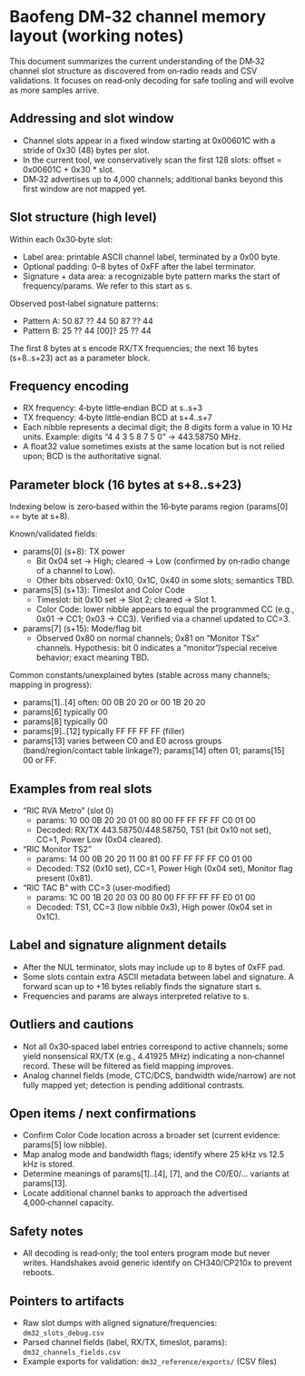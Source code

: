# Baofeng DM‑32 channel memory layout (working notes)

This document summarizes the current understanding of the DM‑32 channel slot structure as discovered from on‑radio reads and CSV validations. It focuses on read‑only decoding for safe tooling and will evolve as more samples arrive.

## Addressing and slot window


- Channel slots appear in a fixed window starting at 0x00601C with a stride of 0x30 (48) bytes per slot.
- In the current tool, we conservatively scan the first 128 slots: offset = 0x00601C + 0x30 * slot.
- DM‑32 advertises up to 4,000 channels; additional banks beyond this first window are not mapped yet.

## Slot structure (high level)

Within each 0x30‑byte slot:

- Label area: printable ASCII channel label, terminated by a 0x00 byte.
- Optional padding: 0–8 bytes of 0xFF after the label terminator.
- Signature + data area: a recognizable byte pattern marks the start of frequency/params. We refer to this start as s.

Observed post‑label signature patterns:

- Pattern A: 50 87 ?? 44 50 87 ?? 44
- Pattern B: 25 ?? 44 [00]? 25 ?? 44

The first 8 bytes at s encode RX/TX frequencies; the next 16 bytes (s+8..s+23) act as a parameter block.

## Frequency encoding


- RX frequency: 4‑byte little‑endian BCD at s..s+3
- TX frequency: 4‑byte little‑endian BCD at s+4..s+7
- Each nibble represents a decimal digit; the 8 digits form a value in 10 Hz units. Example: digits “4 4 3 5 8 7 5 0” → 443.58750 MHz.
- A float32 value sometimes exists at the same location but is not relied upon; BCD is the authoritative signal.

## Parameter block (16 bytes at s+8..s+23)

Indexing below is zero‑based within the 16‑byte params region (params[0] == byte at s+8).

Known/validated fields:

- params[0] (s+8): TX power
  - Bit 0x04 set → High; cleared → Low (confirmed by on‑radio change of a channel to Low).
  - Other bits observed: 0x10, 0x1C, 0x40 in some slots; semantics TBD.
- params[5] (s+13): Timeslot and Color Code
  - Timeslot: bit 0x10 set → Slot 2; cleared → Slot 1.
  - Color Code: lower nibble appears to equal the programmed CC (e.g., 0x01 → CC1; 0x03 → CC3). Verified via a channel updated to CC=3.
- params[7] (s+15): Mode/flag bit
  - Observed 0x80 on normal channels; 0x81 on “Monitor TSx” channels. Hypothesis: bit 0 indicates a “monitor”/special receive behavior; exact meaning TBD.

Common constants/unexplained bytes (stable across many channels; mapping in progress):

- params[1]..[4] often: 00 0B 20 20 or 00 1B 20 20
- params[6] typically 00
- params[8] typically 00
- params[9]..[12] typically FF FF FF FF (filler)
- params[13] varies between C0 and E0 across groups (band/region/contact table linkage?); params[14] often 01; params[15] 00 or FF.

## Examples from real slots

- “RIC RVA Metro” (slot 0)
  - params: 10 00 0B 20 20 01 00 80 00 FF FF FF FF C0 01 00
  - Decoded: RX/TX 443.58750/448.58750, TS1 (bit 0x10 not set), CC=1, Power Low (0x04 cleared).
- “RIC Monitor TS2”
  - params: 14 00 0B 20 20 11 00 81 00 FF FF FF FF C0 01 00
  - Decoded: TS2 (0x10 set), CC=1, Power High (0x04 set), Monitor flag present (0x81).
- “RIC TAC B” with CC=3 (user‑modified)
  - params: 1C 00 1B 20 20 03 00 80 00 FF FF FF FF E0 01 00
  - Decoded: TS1, CC=3 (low nibble 0x3), High power (0x04 set in 0x1C).

## Label and signature alignment details

- After the NUL terminator, slots may include up to 8 bytes of 0xFF pad.
- Some slots contain extra ASCII metadata between label and signature. A forward scan up to +16 bytes reliably finds the signature start s.
- Frequencies and params are always interpreted relative to s.

## Outliers and cautions

- Not all 0x30‑spaced label entries correspond to active channels; some yield nonsensical RX/TX (e.g., 4.41925 MHz) indicating a non‑channel record. These will be filtered as field mapping improves.
- Analog channel fields (mode, CTC/DCS, bandwidth wide/narrow) are not fully mapped yet; detection is pending additional contrasts.

## Open items / next confirmations

- Confirm Color Code location across a broader set (current evidence: params[5] low nibble).
- Map analog mode and bandwidth flags; identify where 25 kHz vs 12.5 kHz is stored.
- Determine meanings of params[1]..[4], [7], and the C0/E0/… variants at params[13].
- Locate additional channel banks to approach the advertised 4,000‑channel capacity.

## Safety notes

- All decoding is read‑only; the tool enters program mode but never writes. Handshakes avoid generic identify on CH340/CP210x to prevent reboots.

## Pointers to artifacts

- Raw slot dumps with aligned signature/frequencies: `dm32_slots_debug.csv`
- Parsed channel fields (label, RX/TX, timeslot, params): `dm32_channels_fields.csv`
- Example exports for validation: `dm32_reference/exports/` (CSV files)
